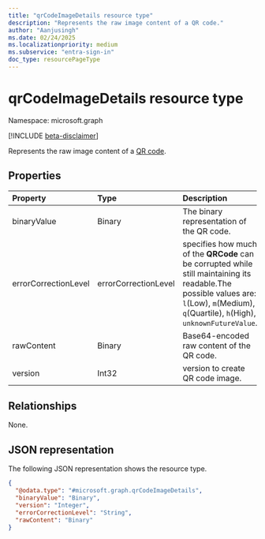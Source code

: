```yaml
---
title: "qrCodeImageDetails resource type"
description: "Represents the raw image content of a QR code."
author: "Aanjusingh"
ms.date: 02/24/2025
ms.localizationpriority: medium
ms.subservice: "entra-sign-in"
doc_type: resourcePageType
---
```


# qrCodeImageDetails resource type

Namespace: microsoft.graph

[!INCLUDE [beta-disclaimer](../../includes/beta-disclaimer.md)]

Represents the raw image content of a [QR code](../resources/qrcode.md).


## Properties

|Property|Type|Description|
|:---|:---|:---|
|binaryValue|Binary|The binary representation of the QR code.|
|errorCorrectionLevel|errorCorrectionLevel|specifies how much of the **QRCode** can be corrupted while still maintaining its readable.The possible values are: `l`(Low), `m`(Medium), `q`(Quartile), `h`(High), `unknownFutureValue`.|
|rawContent|Binary|Base64-encoded raw content of the QR code.|
|version|Int32|version to create QR code image.|

## Relationships
None.

## JSON representation
The following JSON representation shows the resource type.
<!-- {
  "blockType": "resource",
  "@odata.type": "microsoft.graph.qrCodeImageDetails"
}
-->
``` json
{
  "@odata.type": "#microsoft.graph.qrCodeImageDetails",
  "binaryValue": "Binary",
  "version": "Integer",
  "errorCorrectionLevel": "String",
  "rawContent": "Binary"
}
```

